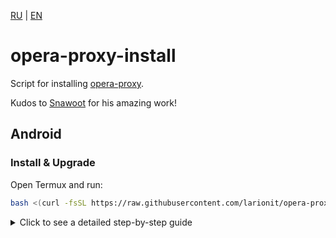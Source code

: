[RU] | [EN]

[RU]: https://github.com/larionit/opera-proxy-install/blob/dev/ru/README.md
[EN]: https://github.com/larionit/opera-proxy-install/blob/dev/README.md

# opera-proxy-install

Script for installing [opera-proxy](https://github.com/Snawoot/opera-proxy).

Kudos to [Snawoot](https://github.com/Snawoot) for his amazing work!

## Android

### Install & Upgrade

Open Termux and run:

```bash
bash <(curl -fsSL https://raw.githubusercontent.com/larionit/opera-proxy-install/main/opera-proxy-install-android.sh)
```

<details>
  <summary>Click to see a detailed step-by-step guide</summary>

### 1. Preparation

1. Install [Termux](https://termux.dev/) from [Google play](https://play.google.com/store/apps/details?id=com.termux), [F-Droid](https://f-droid.org/en/packages/com.termux/) or [GitHub](https://github.com/termux/termux-app/releases)

2. Install [Adguard](https://adguard.com/en/adguard-android/overview.html) from [Google Play](https://play.google.com/store/apps/details?id=com.adguard.android.contentblocker) or [GitHub](https://github.com/AdguardTeam/AdguardForAndroid/releases)


### 2. Installing and running opera-proxy

1. Open Termux and run this command:

```bash
bash <(curl -fsSL https://raw.githubusercontent.com/larionit/opera-proxy-install/main/opera-proxy-install-android.sh)
```

***Hint:*** *copy, paste and press enter*

2. After successful installation, start the proxy using this command:

```bash
opera-proxy
```

### 3. Setting up routing

1. Open the Adguard app, accept the terms and conditions

2. Go to: *Setings -> Filtering -> Network -> Proxy -> Proxy server ->* ***Add proxy server***

    * Proxy name: `opera-proxy`
    * Proxy type: `HTTP` 
    * Proxy host: `127.0.0.1`
    * Proxy port: `18080`
    * Use FakeDNS: `TRUE`

    Click `Save` and go back to the "**Proxy**" page.

3. In the section: *Setings -> Filtering -> Network -> Proxy ->* ***Apps operating through proxy***

    * Type "*Termux*" in the search box
    * Move the switch to the `OFF` position

4. Go back to: *Setings -> Filtering -> Network ->* ***Proxy***
    
    * Set the switch next to Proxy to `ON`

5. Open the main page of the application and click on the `BIG BUTTON` in the center

Done! You can check the result by going to the website [showmyip.com](https://showmyip.com/)

</details>